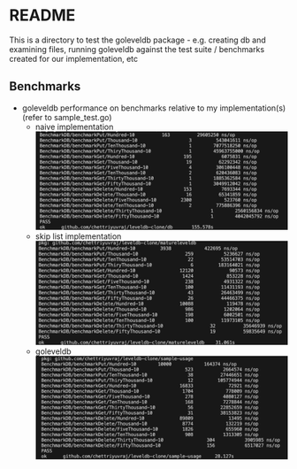 # README

This is a directory to test the goleveldb package - e.g. creating db and examining files, running goleveldb against the test suite / benchmarks created for our implementation, etc


## Benchmarks

- goleveldb performance on benchmarks relative to my implementation(s) (refer to sample_test.go)
    - naive implementation
        ![alt text](image-1.png)
    - skip list implementation
        ![alt text](image-3.png)
    - goleveldb
        ![alt text](image.png)



